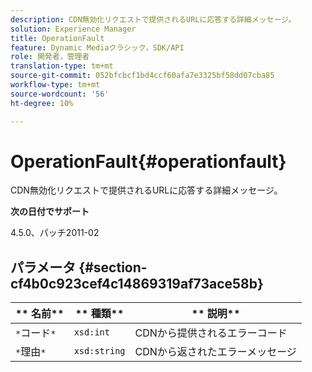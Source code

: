 ```yaml
---
description: CDN無効化リクエストで提供されるURLに応答する詳細メッセージ。
solution: Experience Manager
title: OperationFault
feature: Dynamic Mediaクラシック，SDK/API
role: 開発者，管理者
translation-type: tm+mt
source-git-commit: 052bfcbcf1bd4ccf60afa7e3325bf58dd07cba85
workflow-type: tm+mt
source-wordcount: '56'
ht-degree: 10%

---
```



# OperationFault{#operationfault}

CDN無効化リクエストで提供されるURLに応答する詳細メッセージ。

**次の日付でサポート**

4.5.0、パッチ2011-02

## パラメータ {#section-cf4b0c923cef4c14869319af73ace58b}

| ** 名前** | ** 種類** | ** 説明** |
|---|---|---|
| `*`コード`*` | `xsd:int` | CDNから提供されるエラーコード |
| `*`理由`*` | `xsd:string` | CDNから返されたエラーメッセージ |

